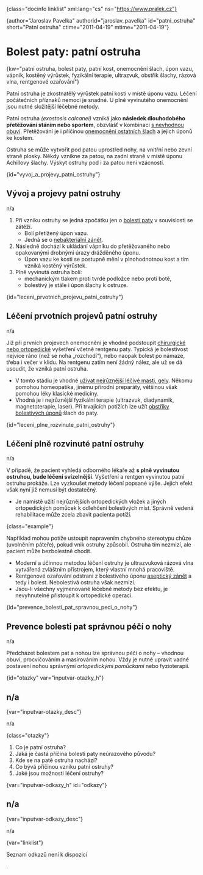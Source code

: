 
{class="docinfo linklist" xml:lang="cs" ns="https://www.pralek.cz"}

{author="Jaroslav Pavelka" authorid="jaroslav\_pavelka" id="patni\_ostruha" short="Patní ostruha" ctime="2011-04-19" mtime="2011-04-19"}

# Bolest paty: patní ostruha

{kw="patní ostruha, bolest paty, patní kost, onemocnění šlach, úpon vazu, vápník, kostěný výrůstek, fyzikální terapie, ultrazvuk, obstřik šlachy, rázová vlna, rentgenové ozařování"}

Patní ostruha je zkostnatělý výrůstek patní kosti v místě úponu vazu. Léčení počátečních příznaků nemoci je snadné. U plně vyvinutého onemocnění jsou nutné složitější léčebné metody.

Patní ostruha _(exostosis calcanei)_ vzniká jako **následek dlouhodobého přetěžování stáním nebo sportem**, obzvlášť v kombinaci [s nevhodnou obuví][1]. Přetěžování je i příčinou [onemocnění ostatních šlach][2] a jejich úponů ke kostem.

Ostruha se může vytvořit pod patou uprostřed nohy, na vnitřní nebo zevní straně plosky. Někdy vznikne za patou, na zadní straně v místě úponu Achillovy šlachy. Výskyt ostruhy pod i za patou není vzácností.

{id="vyvoj\_a\_projevy\_patni\_ostruhy"}

## Vývoj a projevy patní ostruhy

n/a

  1. Při vzniku ostruhy se jedná zpočátku jen o [bolesti paty][3] v souvislosti se zátěží.
      * Bolí přetížený úpon vazu.
      * Jedná se o [nebakteriální zánět][4].
  2. Následně dochází k ukládání vápníku do přetěžovaného nebo opakovanými drobnými úrazy drážděného úponu.
      * Úpon vazu ke kosti se postupně mění v plnohodnotnou kost a tím vzniká kostěný výrůstek.
  3. Plně vyvinutá ostruha bolí:
      * mechanickým tlakem proti tvrdé podložce nebo proti botě,
      * bolestivý je stále i úpon šlachy k ostruze.

{id="leceni\_prvotnich\_projevu\_patni\_ostruhy"}

## Léčení prvotních projevů patní ostruhy

n/a

Již při prvních projevech onemocnění je vhodné podstoupit [chirurgické nebo ortopedické][5] vyšetření včetně rentgenu paty. Typická je bolestivost nejvíce ráno (než se noha „rozchodí“), nebo naopak bolest po námaze, třeba i večer v klidu. Na rentgenu zatím není žádný nález, ale už se dá usoudit, že vzniká patní ostruha.

  * V tomto stádiu je vhodné [užívat nejrůznější léčivé masti, gely][6]. Někomu pomohou homeopatika, jinému přírodní preparáty, většinou však pomohou léky klasické medicíny.
  * Vhodná je i nejrůznější fyzikální terapie (ultrazvuk, diadynamik, magnetoterapie, laser). Při trvajících potížích lze užít [obstřiky bolestivých úponů][6] šlach do paty.

{id="leceni\_plne\_rozvinute\_patni\_ostruhy"}

## Léčení plně rozvinuté patní ostruhy

n/a

V případě, že pacient vyhledá odborného lékaře až **s plně vyvinutou ostruhou, bude léčení svízelnější**. Vyšetření a rentgen vyvinutou patní ostruhu prokáže. Lze vyzkoušet metody léčení popsané výše. Jejich efekt však nyní již nemusí být dostatečný.

  * Je namístě užití nejrůznějších ortopedických vložek a jiných ortopedických pomůcek k odlehčení bolestivých míst. Správně vedená rehabilitace může zcela zbavit pacienta potíží.

{class="example"}

Například mohou potíže ustoupit napravením chybného stereotypu chůze (uvolněním páteře), pokud vnik ostruhy způsobil. Ostruha tím nezmizí, ale pacient může bezbolestně chodit.

  * Moderní a účinnou metodou léčení ostruhy je ultrazvuková rázová vlna vytvářená zvláštním přístrojem, který vlastní mnohá pracoviště.
  * Rentgenové ozařování odstraní z bolestivého úponu [aseptický zánět][7] a tedy i bolest. Nebolestivá ostruha však nezmizí.
  * Jsou-li všechny vyjmenované léčebné metody bez efektu, je nevyhnutelné přistoupit k ortopedické operaci.

{id="prevence\_bolesti\_pat\_spravnou\_peci\_o\_nohy"}

## Prevence bolesti pat správnou péčí o nohy

n/a

Předcházet bolestem pat a nohou lze správnou péčí o nohy – vhodnou obuví, procvičováním a masírováním nohou. Vždy je nutné upravit vadné postavení nohou správnými _ortopedickými pomůckami_ nebo fyzioterapií.

{id="otazky" var="inputvar-otazky_h"}

## n/a

{var="inputvar-otazky_desc"}

n/a

{class="otazky"}

  1. Co je patní ostruha?
  2. Jaká je častá příčina bolesti paty neúrazového původu?
  3. Kde se na patě ostruha nachází?
  4. Co bývá příčinou vzniku patní ostruhy?
  5. Jaké jsou možnosti léčení ostruhy?

{var="inputvar-odkazy_h" id="odkazy"}

## n/a

{var="inputvar-odkazy_desc"}

n/a

{var="linklist"}

Seznam odkazů není k dispozici

 [1]: vhodna_obuv
 [2]: onemocneni_slach
 [3]: leky_proti_bolesti
 [4]: mikroorganizmy
 [5]: nalehavost_lekarskeho_vysetreni
 [6]: lekove_formy
 [7]: zanet
.
